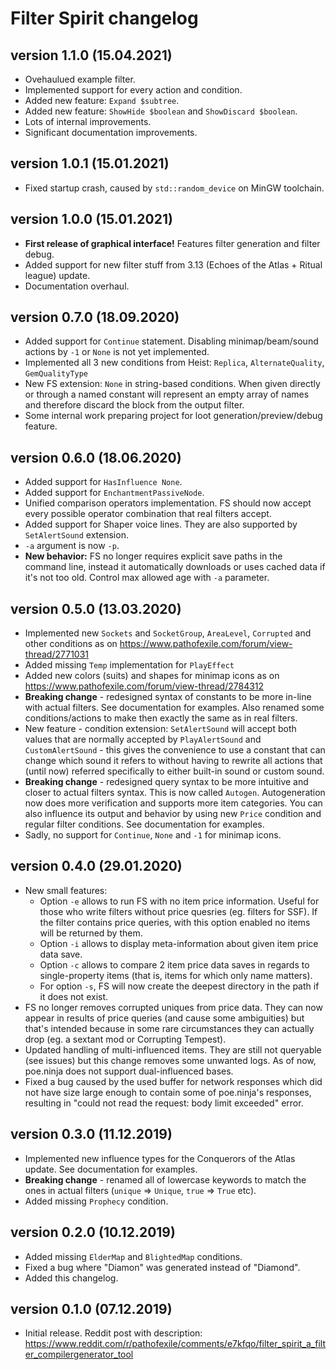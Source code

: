 # Filter Spirit changelog

## version 1.1.0 (15.04.2021)

- Ovehaulued example filter.
- Implemented support for every action and condition.
- Added new feature: `Expand $subtree`.
- Added new feature: `ShowHide $boolean` and `ShowDiscard $boolean`.
- Lots of internal improvements.
- Significant documentation improvements.

## version 1.0.1 (15.01.2021)

- Fixed startup crash, caused by `std::random_device` on MinGW toolchain.

## version 1.0.0 (15.01.2021)

- **First release of graphical interface!** Features filter generation and filter debug.
- Added support for new filter stuff from 3.13 (Echoes of the Atlas + Ritual league) update.
- Documentation overhaul.

## version 0.7.0 (18.09.2020)

- Added support for `Continue` statement. Disabling minimap/beam/sound actions by `-1` or `None` is not yet implemented.
- Implemented all 3 new conditions from Heist: `Replica`, `AlternateQuality`, `GemQualityType`
- New FS extension: `None` in string-based conditions. When given directly or through a named constant will represent an empty array of names and therefore discard the block from the output filter.
- Some internal work preparing project for loot generation/preview/debug feature.

## version 0.6.0 (18.06.2020)

- Added support for `HasInfluence None`.
- Added support for `EnchantmentPassiveNode`.
- Unified comparison operators implementation. FS should now accept every possible operator combination that real filters accept.
- Added support for Shaper voice lines. They are also supported by `SetAlertSound` extension.
- `-a` argument is now `-p`.
- **New behavior:** FS no longer requires explicit save paths in the command line, instead it automatically downloads or uses cached data if it's not too old. Control max allowed age with `-a` parameter.

## version 0.5.0 (13.03.2020)

- Implemented new `Sockets` and `SocketGroup`, `AreaLevel`, `Corrupted` and other conditions as on https://www.pathofexile.com/forum/view-thread/2771031
- Added missing `Temp` implementation for `PlayEffect`
- Added new colors (suits) and shapes for minimap icons as on https://www.pathofexile.com/forum/view-thread/2784312
- **Breaking change** - redesigned syntax of constants to be more in-line with actual filters. See documentation for examples. Also renamed some conditions/actions to make then exactly the same as in real filters.
- New feature - condition extension: `SetAlertSound` will accept both values that are normally accepted by `PlayAlertSound` and `CustomAlertSound` - this gives the convenience to use a constant that can change which sound it refers to without having to rewrite all actions that (until now) referred specifically to either built-in sound or custom sound.
- **Breaking change** - redesigned query syntax to be more intuitive and closer to actual filters syntax. This is now called `Autogen`. Autogeneration now does more verification and supports more item categories. You can also influence its output and behavior by using new `Price` condition and regular filter conditions. See documentation for examples.
- Sadly, no support for `Continue`, `None` and `-1` for minimap icons.

## version 0.4.0 (29.01.2020)

- New small features:
  - Option `-e` allows to run FS with no item price information. Useful for those who write filters without price quesries (eg. filters for SSF). If the filter contains price queries, with this option enabled no items will be returned by them.
  - Option `-i` allows to display meta-information about given item price data save.
  - Option `-c` allows to compare 2 item price data saves in regards to single-property items (that is, items for which only name matters).
  - For option `-s`, FS will now create the deepest directory in the path if it does not exist.
- FS no longer removes corrupted uniques from price data. They can now appear in results of price queries (and cause some ambiguities) but that's intended because in some rare circumstances they can actually drop (eg. a sextant mod or Corrupting Tempest).
- Updated handling of multi-influenced items. They are still not queryable (see issues) but this change removes some unwanted logs. As of now, poe.ninja does not support dual-influenced bases.
- Fixed a bug caused by the used buffer for network responses which did not have size large enough to contain some of poe.ninja's responses, resulting in "could not read the request: body limit exceeded" error.

## version 0.3.0 (11.12.2019)

- Implemented new influence types for the Conquerors of the Atlas update. See documentation for examples.
- **Breaking change** - renamed all of lowercase keywords to match the ones in actual filters (`unique` => `Unique`, `true` => `True` etc).
- Added missing `Prophecy` condition.

## version 0.2.0 (10.12.2019)

- Added missing `ElderMap` and `BlightedMap` conditions.
- Fixed a bug where "Diamon" was generated instead of "Diamond".
- Added this changelog.

## version 0.1.0 (07.12.2019)

- Initial release. Reddit post with description: https://www.reddit.com/r/pathofexile/comments/e7kfqo/filter_spirit_a_filter_compilergenerator_tool
